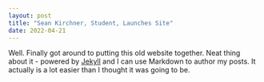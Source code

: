 ```yaml
---
layout: post
title: "Sean Kirchner, Student, Launches Site"
date: 2022-04-21
---
```


Well. Finally got around to putting this old website together.
Neat thing about it - powered by [Jekyll](http://jekyllrb.com) 
and I can use Markdown to author my posts. It actually is a 
lot easier than I thought it was going to be.
